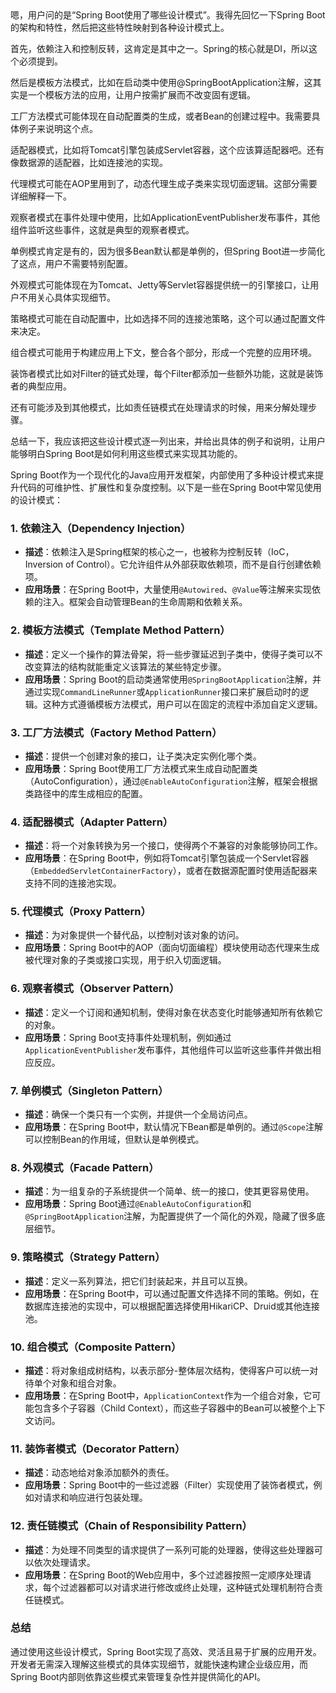 <think>
嗯，用户问的是“Spring Boot使用了哪些设计模式”。我得先回忆一下Spring Boot的架构和特性，然后把这些特性映射到各种设计模式上。

首先，依赖注入和控制反转，这肯定是其中之一。Spring的核心就是DI，所以这个必须提到。

然后是模板方法模式，比如在启动类中使用@SpringBootApplication注解，这其实是一个模板方法的应用，让用户按需扩展而不改变固有逻辑。

工厂方法模式可能体现在自动配置类的生成，或者Bean的创建过程中。我需要具体例子来说明这个点。

适配器模式，比如将Tomcat引擎包装成Servlet容器，这个应该算适配器吧。还有像数据源的适配器，比如连接池的实现。

代理模式可能在AOP里用到了，动态代理生成子类来实现切面逻辑。这部分需要详细解释一下。

观察者模式在事件处理中使用，比如ApplicationEventPublisher发布事件，其他组件监听这些事件，这就是典型的观察者模式。

单例模式肯定是有的，因为很多Bean默认都是单例的，但Spring Boot进一步简化了这点，用户不需要特别配置。

外观模式可能体现在为Tomcat、Jetty等Servlet容器提供统一的引擎接口，让用户不用关心具体实现细节。

策略模式可能在自动配置中，比如选择不同的连接池策略，这个可以通过配置文件来决定。

组合模式可能用于构建应用上下文，整合各个部分，形成一个完整的应用环境。

装饰者模式比如对Filter的链式处理，每个Filter都添加一些额外功能，这就是装饰者的典型应用。

还有可能涉及到其他模式，比如责任链模式在处理请求的时候，用来分解处理步骤。

总结一下，我应该把这些设计模式逐一列出来，并给出具体的例子和说明，让用户能够明白Spring Boot是如何利用这些模式来实现其功能的。
</think>

Spring Boot作为一个现代化的Java应用开发框架，内部使用了多种设计模式来提升代码的可维护性、扩展性和复杂度控制。以下是一些在Spring Boot中常见使用的设计模式：

### 1. **依赖注入（Dependency Injection）**
   - **描述**：依赖注入是Spring框架的核心之一，也被称为控制反转（IoC，Inversion of Control）。它允许组件从外部获取依赖项，而不是自行创建依赖项。
   - **应用场景**：在Spring Boot中，大量使用`@Autowired`、`@Value`等注解来实现依赖的注入。框架会自动管理Bean的生命周期和依赖关系。

### 2. **模板方法模式（Template Method Pattern）**
   - **描述**：定义一个操作的算法骨架，将一些步骤延迟到子类中，使得子类可以不改变算法的结构就能重定义该算法的某些特定步骤。
   - **应用场景**：Spring Boot的启动类通常使用`@SpringBootApplication`注解，并通过实现`CommandLineRunner`或`ApplicationRunner`接口来扩展启动时的逻辑。这种方式遵循模板方法模式，用户可以在固定的流程中添加自定义逻辑。

### 3. **工厂方法模式（Factory Method Pattern）**
   - **描述**：提供一个创建对象的接口，让子类决定实例化哪个类。
   - **应用场景**：Spring Boot使用工厂方法模式来生成自动配置类（AutoConfiguration），通过`@EnableAutoConfiguration`注解，框架会根据类路径中的库生成相应的配置。

### 4. **适配器模式（Adapter Pattern）**
   - **描述**：将一个对象转换为另一个接口，使得两个不兼容的对象能够协同工作。
   - **应用场景**：在Spring Boot中，例如将Tomcat引擎包装成一个Servlet容器（`EmbeddedServletContainerFactory`），或者在数据源配置时使用适配器来支持不同的连接池实现。

### 5. **代理模式（Proxy Pattern）**
   - **描述**：为对象提供一个替代品，以控制对该对象的访问。
   - **应用场景**：Spring Boot中的AOP（面向切面编程）模块使用动态代理来生成被代理对象的子类或接口实现，用于织入切面逻辑。

### 6. **观察者模式（Observer Pattern）**
   - **描述**：定义一个订阅和通知机制，使得对象在状态变化时能够通知所有依赖它的对象。
   - **应用场景**：Spring Boot支持事件处理机制，例如通过`ApplicationEventPublisher`发布事件，其他组件可以监听这些事件并做出相应反应。

### 7. **单例模式（Singleton Pattern）**
   - **描述**：确保一个类只有一个实例，并提供一个全局访问点。
   - **应用场景**：在Spring Boot中，默认情况下Bean都是单例的。通过`@Scope`注解可以控制Bean的作用域，但默认是单例模式。

### 8. **外观模式（Facade Pattern）**
   - **描述**：为一组复杂的子系统提供一个简单、统一的接口，使其更容易使用。
   - **应用场景**：Spring Boot通过`@EnableAutoConfiguration`和`@SpringBootApplication`注解，为配置提供了一个简化的外观，隐藏了很多底层细节。

### 9. **策略模式（Strategy Pattern）**
   - **描述**：定义一系列算法，把它们封装起来，并且可以互换。
   - **应用场景**：在Spring Boot中，可以通过配置文件选择不同的策略。例如，在数据库连接池的实现中，可以根据配置选择使用HikariCP、Druid或其他连接池。

### 10. **组合模式（Composite Pattern）**
   - **描述**：将对象组成树结构，以表示部分-整体层次结构，使得客户可以统一对待单个对象和组合对象。
   - **应用场景**：在Spring Boot中，`ApplicationContext`作为一个组合对象，它可能包含多个子容器（Child Context），而这些子容器中的Bean可以被整个上下文访问。

### 11. **装饰者模式（Decorator Pattern）**
   - **描述**：动态地给对象添加额外的责任。
   - **应用场景**：Spring Boot中的一些过滤器（Filter）实现使用了装饰者模式，例如对请求和响应进行包装处理。

### 12. **责任链模式（Chain of Responsibility Pattern）**
   - **描述**：为处理不同类型的请求提供了一系列可能的处理器，使得这些处理器可以依次处理请求。
   - **应用场景**：在Spring Boot的Web应用中，多个过滤器按照一定顺序处理请求，每个过滤器都可以对请求进行修改或终止处理，这种链式处理机制符合责任链模式。

### 总结
通过使用这些设计模式，Spring Boot实现了高效、灵活且易于扩展的应用开发。开发者无需深入理解这些模式的具体实现细节，就能快速构建企业级应用，而Spring Boot内部则依靠这些模式来管理复杂性并提供简化的API。